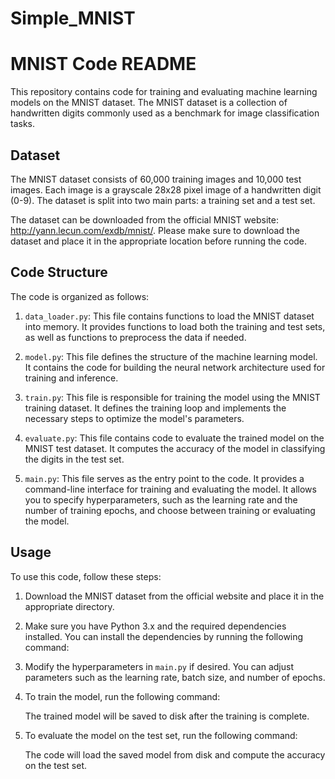 # Simple_MNIST



# MNIST Code README

This repository contains code for training and evaluating machine learning models on the MNIST dataset. The MNIST dataset is a collection of handwritten digits commonly used as a benchmark for image classification tasks.

## Dataset

The MNIST dataset consists of 60,000 training images and 10,000 test images. Each image is a grayscale 28x28 pixel image of a handwritten digit (0-9). The dataset is split into two main parts: a training set and a test set.

The dataset can be downloaded from the official MNIST website: http://yann.lecun.com/exdb/mnist/. Please make sure to download the dataset and place it in the appropriate location before running the code.

## Code Structure

The code is organized as follows:

1. `data_loader.py`: This file contains functions to load the MNIST dataset into memory. It provides functions to load both the training and test sets, as well as functions to preprocess the data if needed.

2. `model.py`: This file defines the structure of the machine learning model. It contains the code for building the neural network architecture used for training and inference.

3. `train.py`: This file is responsible for training the model using the MNIST training dataset. It defines the training loop and implements the necessary steps to optimize the model's parameters.

4. `evaluate.py`: This file contains code to evaluate the trained model on the MNIST test dataset. It computes the accuracy of the model in classifying the digits in the test set.

5. `main.py`: This file serves as the entry point to the code. It provides a command-line interface for training and evaluating the model. It allows you to specify hyperparameters, such as the learning rate and the number of training epochs, and choose between training or evaluating the model.

## Usage

To use this code, follow these steps:

1. Download the MNIST dataset from the official website and place it in the appropriate directory.

2. Make sure you have Python 3.x and the required dependencies installed. You can install the dependencies by running the following command:

3. Modify the hyperparameters in `main.py` if desired. You can adjust parameters such as the learning rate, batch size, and number of epochs.

4. To train the model, run the following command:

   The trained model will be saved to disk after the training is complete.

5. To evaluate the model on the test set, run the following command:

   The code will load the saved model from disk and compute the accuracy on the test set.
